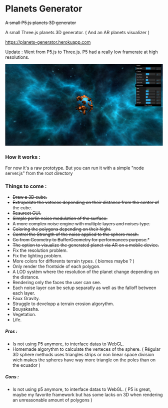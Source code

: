# Planets Generator

~~A small P5.js planets 3D generator~~

A small Three.js planets 3D generator. ( And an AR planets visualizer )

https://planets-generator.herokuapp.com

Update : Went from P5.js to Three.js. P5 had a really low framerate at high resolutions.

![cubes view](https://github.com/xLeDocteurx/planets-generator/blob/master/git/sc006.png)

### How it works :
For now it's a raw prototype.
But you can run it with a simple "node server.js" from the root directory

### Things to come :
- ~~Draw a 3D cube.~~
- ~~Extrapolate the veteces depending on their distance from the center of the cube.~~
- ~~Resurect GUI.~~
- ~~Simple perlin noise modulation of the surface.~~
- ~~A more complex noise engine with multiple layers and noises type.~~
- ~~Coloring the polygons depending on their hight.~~
- ~~Control the Strength of the noise applied to the sphere mesh.~~
- ~~Go from Geometry to BufferGeometry for performances purpose.~~*
- ~~The option to visualize the generated planet via AR on a mobile device.~~
- Fix the resolution problem.
- Fix the lighting problem.
- More colors for differents terrain types. ( biomes maybe ? )
- Only render the frontside of each polygon.
- A LOD systèm where the resolution of the planet change depending on the distance.
- Rendering only the faces the user can see.
- Each noise layer can be setup separatly as well as the falloff between each layer.
- Faux Gravity.
- Struggle to developp a terrain erosion algorythm.
- Bouyakasha.
- Vegetation.
- Life.



##### Pros :
- Is not using P5 anymore, to interface datas to WebGL.
- Homemade algorythm to calculate the verteces of the sphere.
( Régular 3D sphere methods uses triangles strips or non linear space division wich makes the spheres have way more triangle on the poles than on the ecuador )

##### Cons :
- Is not using p5 anymore, to interface datas to WebGL.
( P5 is great, maybe my favorite framework but has some lacks on 3D when rendering an unreasonable amount of polygons )
